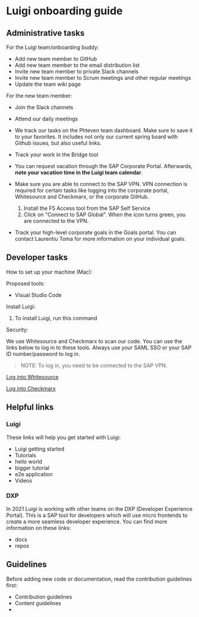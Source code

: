 # Luigi onboarding guide

## Administrative tasks

For the Luigi team/onboarding buddy:

- Add new team member to GitHub
- Add new team member to the email distribution list
- Invite new team member to private Slack channels
- Invite new team member to Scrum meetings and other regular meetings
- Update the team wiki page

For the new team member:

- Join the Slack channels
- Attend our daily meetings
- We track our tasks on the Phteven team dashboard. Make sure to save it to your favorites. It includes not only our current spring board with Github issues, but also useful links.
- Track your work in the Bridge tool
- You can request vacation through the SAP Corporate Portal. Afterwards, **note your vacation time in the Luigi team calendar**.
- Make sure you are able to connect to the SAP VPN. VPN connection is required for certain tasks like logging into the corporate portal, Whitesource and Checkmarx, or the corporate GitHub.

    1. Install the F5 Access tool from the SAP Self Service
    2. Click on "Connect to SAP Global". When the icon turns green, you are connected to the VPN.
- Track your high-level corporate goals in the Goals portal. You can contact Laurentiu Toma for more information on your individual goals.


## Developer tasks

How to set up your machine (Mac):

Proposed tools:

- Visual Studio Code

Install Luigi:

1. To install Luigi, run this command

Security:

We use Whitesource and Checkmarx to scan our code. You can use the links below to log in to these tools. Always use your SAML SSO or your SAP ID number/password to log in.

> NOTE: To log in, you need to be connected to the SAP VPN.

[Log into Whitesource](https://saas.whitesourcesoftware.com/Wss/WSS.html#!product;id=399330;orgToken=74cbbb27-f32c-474e-bb6b-d99fbffddee4)

[Log into Checkmarx](https://cx.wdf.sap.corp/CxRestAPI/auth/#/login?returnUrl=%2FCxRestAPI%2Fauth%2Fidentity%2Fconnect%2Fauthorize%2Fcallback%3Fclient_id%3Dcxsast_client%26redirect_uri%3Dhttps%253A%252F%252Fcx.wdf.sap.corp%252Fcxwebclient%252FauthCallback.html%253F%26response_type%3Dcode%26scope%3Dsast_api%2520openid%2520sast-permissions%2520access-control-permissions%2520access_control_api%26state%3Deee07ba456804556a51cbf5a12973e69%26code_challenge%3DYXmZkBDr4Oim6etJ3Hn5idIX5HoyDW2jMUmD8ZVrDC8%26code_challenge_method%3DS256%26prompt%3Dtrue
)


## Helpful links

### Luigi

These links will help you get started with Luigi:

- Luigi getting started
- Tutorials
 - hello world
 - bigger tutorial
 - e2e application
- Videos


 ### DXP

 In 2021 Luigi is working with other teams on the DXP (Developer Experience Portal). This is a SAP tool for developers which will use micro frontends to create a more seamless developer experience. You can find more information on these links:

- docs
- repos


## Guidelines

Before adding new code or documentation, read the contribution guidelines first:

- Contribution guidelines
- Content guidelines
-